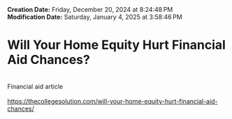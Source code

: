 <div><b>Creation Date:</b> Friday, December 20, 2024 at 8:24:48 PM<br></div>
<div><b>Modification Date:</b> Saturday, January 4, 2025 at 3:58:46 PM<br></div>
<div><h1>Will Your Home Equity Hurt Financial Aid Chances?</h1></div>
<div><br></div>
<div>Financial aid article</div>
<div><br></div>
<div><a href=https://thecollegesolution.com/will-your-home-equity-hurt-financial-aid-chances/>https://thecollegesolution.com/will-your-home-equity-hurt-financial-aid-chances/</a><br></div>

